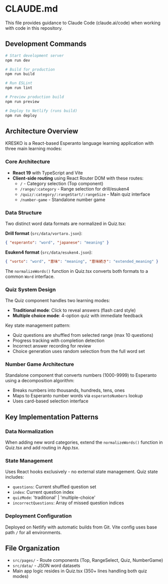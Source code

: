 # CLAUDE.md

This file provides guidance to Claude Code (claude.ai/code) when working with code in this repository.

## Development Commands

```bash
# Start development server
npm run dev

# Build for production
npm run build

# Run ESLint
npm run lint

# Preview production build
npm run preview

# Deploy to Netlify (runs build)
npm run deploy
```

## Architecture Overview

KRESKO is a React-based Esperanto language learning application with three main learning modes:

### Core Architecture
- **React 19** with TypeScript and Vite
- **Client-side routing** using React Router DOM with these routes:
  - `/` - Category selection (Top component)
  - `/range/:category` - Range selection for drill/esuken4
  - `/quiz/:category/:rangeStart/:rangeSize` - Main quiz interface
  - `/number-game` - Standalone number game

### Data Structure
Two distinct word data formats are normalized in Quiz.tsx:

**Drill format** (`src/data/vortaro.json`):
```json
{ "esperanto": "word", "japanese": "meaning" }
```

**Esuken4 format** (`src/data/esuken4.json`):
```json
{ "vorto": "word", "意味": "meaning", "意味続き": "extended_meaning" }
```

The `normalizeWords()` function in Quiz.tsx converts both formats to a common `Word` interface.

### Quiz System Design
The Quiz component handles two learning modes:
- **Traditional mode**: Click to reveal answers (flash card style)
- **Multiple choice mode**: 4-option quiz with immediate feedback

Key state management pattern:
- Quiz questions are shuffled from selected range (max 10 questions)
- Progress tracking with completion detection
- Incorrect answer recording for review
- Choice generation uses random selection from the full word set

### Number Game Architecture
Standalone component that converts numbers (1000-9999) to Esperanto using a decomposition algorithm:
- Breaks numbers into thousands, hundreds, tens, ones
- Maps to Esperanto number words via `esperantoNumbers` lookup
- Uses card-based selection interface

## Key Implementation Patterns

### Data Normalization
When adding new word categories, extend the `normalizeWords()` function in Quiz.tsx and add routing in App.tsx.

### State Management
Uses React hooks exclusively - no external state management. Quiz state includes:
- `questions`: Current shuffled question set
- `index`: Current question index
- `quizMode`: 'traditional' | 'multiple-choice'
- `incorrectQuestions`: Array of missed question indices

### Deployment Configuration
Deployed on Netlify with automatic builds from Git. Vite config uses base path `/` for all environments.

## File Organization
- `src/pages/` - Route components (Top, RangeSelect, Quiz, NumberGame)
- `src/data/` - JSON word datasets
- Main app logic resides in Quiz.tsx (350+ lines handling both quiz modes)